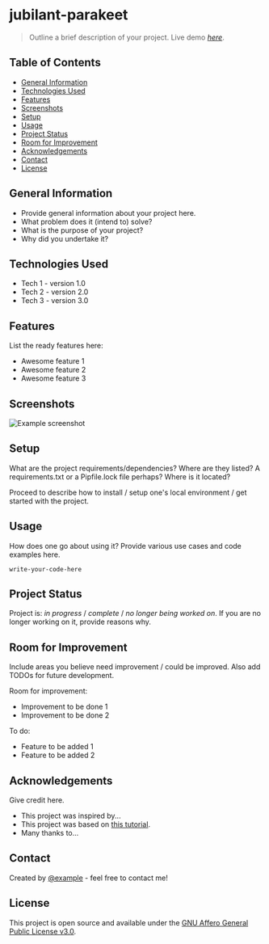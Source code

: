 <!-- :toc: macro -->
<!-- :toc-title: -->
<!-- :toclevels: 99 -->

# jubilant-parakeet <!-- omit from toc -->

> Outline a brief description of your project.
> Live demo [_here_](https://www.example.com). <!-- If you have the project hosted somewhere, include the link here. -->

## Table of Contents <!-- omit from toc -->

* [General Information](#general-information)
* [Technologies Used](#technologies-used)
* [Features](#features)
* [Screenshots](#screenshots)
* [Setup](#setup)
* [Usage](#usage)
* [Project Status](#project-status)
* [Room for Improvement](#room-for-improvement)
* [Acknowledgements](#acknowledgements)
* [Contact](#contact)
* [License](#license)

## General Information

* Provide general information about your project here.
* What problem does it (intend to) solve?
* What is the purpose of your project?
* Why did you undertake it?
<!-- You don't have to answer all the questions - just the ones relevant to your project. -->

## Technologies Used

* Tech 1 - version 1.0
* Tech 2 - version 2.0
* Tech 3 - version 3.0

## Features

List the ready features here:

* Awesome feature 1
* Awesome feature 2
* Awesome feature 3

## Screenshots

![Example screenshot](./img/screenshot.png)
<!-- If you have screenshots you'd like to share, include them here. -->

## Setup

What are the project requirements/dependencies? Where are they listed?
A requirements.txt or a Pipfile.lock file perhaps? Where is it located?

Proceed to describe how to
install / setup one's local environment / get started with the project.

## Usage

How does one go about using it?
Provide various use cases and code examples here.

`write-your-code-here`

## Project Status

Project is: _in progress_ / _complete_ / _no longer being worked on_.
If you are no longer working on it, provide reasons why.

## Room for Improvement

Include areas you believe
need improvement / could be improved.
Also add TODOs for future development.

Room for improvement:

* Improvement to be done 1
* Improvement to be done 2

To do:

* Feature to be added 1
* Feature to be added 2

## Acknowledgements

Give credit here.

* This project was inspired by...
* This project was based on [this tutorial](https://www.example.com/).
* Many thanks to...

## Contact

Created by [@example](https://example.com/) - feel free to contact me!

## License

This project is open source and available under the
[GNU Affero General Public License v3.0](LICENSE).
